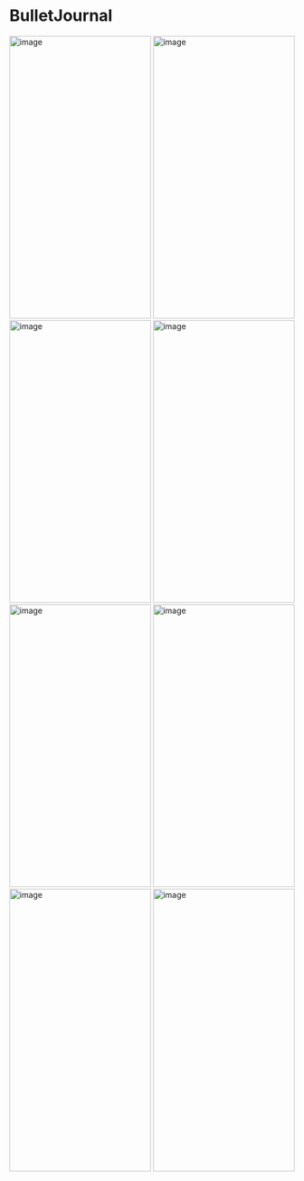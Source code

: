 # BulletJournal

<img width="250" height="500" alt="image" src="https://github.com/salonimodi/BulletJournal/assets/32274053/18034ed7-87c8-41a7-906e-2362ecd8ab58">

<img width="250" height="500" alt="image" src="https://github.com/salonimodi/BulletJournal/assets/32274053/31217c16-5912-45d3-82f5-905ff977d638">

<img width="250" height="500" alt="image" src="https://github.com/salonimodi/BulletJournal/assets/32274053/f0c861a4-78cc-43bf-a15d-b6b0e29548b7">

<img width="250" height="500" alt="image" src="https://github.com/salonimodi/BulletJournal/assets/32274053/78b48f88-e881-4bfe-bd7d-30f0fd697ecf">

<img width="250" height="500" alt="image" src="https://github.com/salonimodi/BulletJournal/assets/32274053/c6bdbb60-b127-4786-acc1-498162e7802c">

<img width="250" height="500" alt="image" src="https://github.com/salonimodi/BulletJournal/assets/32274053/fa1c11f0-24f1-40e2-9b81-33c45bfa00b1">

<img width="250" height="500" alt="image" src="https://github.com/salonimodi/BulletJournal/assets/32274053/25a8354c-0346-4a25-860d-9a53074a4621">

<img width="250" height="500" alt="image" src="https://github.com/salonimodi/BulletJournal/assets/32274053/53495bfc-a8dd-4e41-9052-3f7ef2d459cb">







